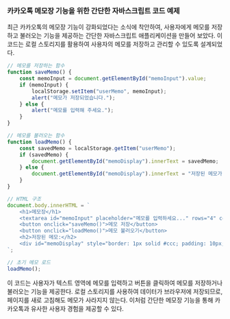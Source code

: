 ### 카카오톡 메모장 기능을 위한 간단한 자바스크립트 코드 예제

최근 카카오톡의 메모장 기능이 강화되었다는 소식에 착안하여, 사용자에게 메모를 저장하고 불러오는 기능을 제공하는 간단한 자바스크립트 애플리케이션을 만들어 보았다. 이 코드는 로컬 스토리지를 활용하여 사용자의 메모를 저장하고 관리할 수 있도록 설계되었다.

```javascript
// 메모를 저장하는 함수
function saveMemo() {
    const memoInput = document.getElementById("memoInput").value;
    if (memoInput) {
        localStorage.setItem("userMemo", memoInput);
        alert("메모가 저장되었습니다.");
    } else {
        alert("메모를 입력해 주세요.");
    }
}

// 메모를 불러오는 함수
function loadMemo() {
    const savedMemo = localStorage.getItem("userMemo");
    if (savedMemo) {
        document.getElementById("memoDisplay").innerText = savedMemo;
    } else {
        document.getElementById("memoDisplay").innerText = "저장된 메모가 없습니다.";
    }
}

// HTML 구조
document.body.innerHTML = `
    <h1>메모장</h1>
    <textarea id="memoInput" placeholder="메모를 입력하세요..." rows="4" cols="50"></textarea><br>
    <button onclick="saveMemo()">메모 저장</button>
    <button onclick="loadMemo()">메모 불러오기</button>
    <h2>저장된 메모:</h2>
    <div id="memoDisplay" style="border: 1px solid #ccc; padding: 10px;"></div>
`;

// 초기 메모 로드
loadMemo();
```

이 코드는 사용자가 텍스트 영역에 메모를 입력하고 버튼을 클릭하여 메모를 저장하거나 불러오는 기능을 제공한다. 로컬 스토리지를 사용하여 데이터가 브라우저에 저장되므로, 페이지를 새로 고침해도 메모가 사라지지 않는다. 이처럼 간단한 메모장 기능을 통해 카카오톡과 유사한 사용자 경험을 제공할 수 있다.